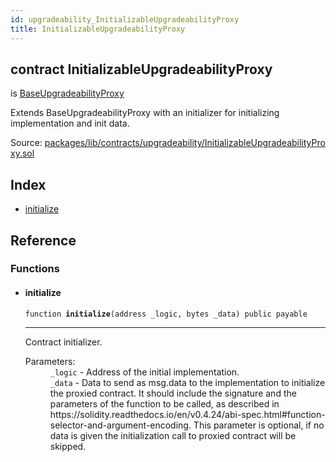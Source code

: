```yaml
---
id: upgradeability_InitializableUpgradeabilityProxy
title: InitializableUpgradeabilityProxy
---
```


<div class="contract-doc"><div class="contract"><h2 class="contract-header"><span class="contract-kind">contract</span> InitializableUpgradeabilityProxy</h2><p class="base-contracts"><span>is</span> <a href="upgradeability_BaseUpgradeabilityProxy.html">BaseUpgradeabilityProxy</a></p><p class="description">Extends BaseUpgradeabilityProxy with an initializer for initializing implementation and init data.</p><div class="source">Source: <a href="https://github.com/zeppelinos/zos/blob/v2.3.0/packages/lib/contracts/upgradeability/InitializableUpgradeabilityProxy.sol" target="_blank">packages/lib/contracts/upgradeability/InitializableUpgradeabilityProxy.sol</a></div></div><div class="index"><h2>Index</h2><ul><li><a href="upgradeability_InitializableUpgradeabilityProxy.html#initialize">initialize</a></li></ul></div><div class="reference"><h2>Reference</h2><div class="functions"><h3>Functions</h3><ul><li><div class="item function"><span id="initialize" class="anchor-marker"></span><h4 class="name">initialize</h4><div class="body"><code class="signature">function <strong>initialize</strong><span>(address _logic, bytes _data) </span><span>public </span><span>payable </span></code><hr/><div class="description"><p>Contract initializer.</p></div><dl><dt><span class="label-parameters">Parameters:</span></dt><dd><div><code>_logic</code> - Address of the initial implementation.</div><div><code>_data</code> - Data to send as msg.data to the implementation to initialize the proxied contract. It should include the signature and the parameters of the function to be called, as described in https://solidity.readthedocs.io/en/v0.4.24/abi-spec.html#function-selector-and-argument-encoding. This parameter is optional, if no data is given the initialization call to proxied contract will be skipped.</div></dd></dl></div></div></li></ul></div></div></div>
